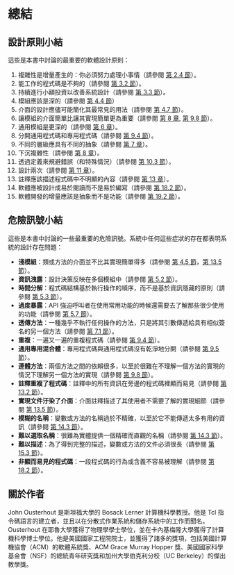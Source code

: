 # 總結

## 設計原則小結

這些是本書中討論的最重要的軟體設計原則：

1. 複雜性是增量產生的：你必須努力處理小事情（請參閱 [第 2.4 節](ch02.md)）。
2. 能工作的程式碼是不夠的（請參閱 [第 3.2 節](ch03.md)）。
3. 持續進行小額投資以改善系統設計（請參閱 [第 3.3 節](ch03.md)）。
4. 模組應該是深的（請參閱 [第 4.4 節](ch04.md)）
5. 介面的設計應儘可能簡化其最常見的用法（請參閱 [第 4.7 節](ch04.md)）。
6. 讓模組的介面簡單比讓其實現簡單更為重要（請參閱 [第 8 章](ch08.md), [第 9.8 節](ch09.md)）。
7. 通用模組是更深的（請參閱 [第 6 章](ch06.md)）。
8. 分開通用程式碼和專用程式碼（請參閱 [第 9.4 節](ch09.md)）。
9. 不同的層級應具有不同的抽象（請參閱 [第 7 章](ch07.md)）。
10. 下沉複雜性（請參閱 [第 8 章](ch08.md)）。
11. 透過定義來規避錯誤（和特殊情況）（請參閱 [第 10.3 節](ch10.md)）。
12. 設計兩次（請參閱 [第 11 章](ch11.md)）。
13. 註釋應該描述程式碼中不明顯的內容（請參閱 [第 13 章](ch13.md)）。
14. 軟體應被設計成易於閱讀而不是易於編寫（請參閱 [第 18.2 節](ch18.md)）。
15. 軟體開發的增量應該是抽象而不是功能（請參閱 [第 19.2 節](ch19.md)）。

## 危險訊號小結

這些是本書中討論的一些最重要的危險訊號。系統中任何這些症狀的存在都表明系統的設計存在問題：

- **淺模組**：類或方法的介面並不比其實現簡單得多（請參閱 [第 4.5 節](ch04.md)，[第 13.5 節](ch13.md)）。
- **資訊洩露**：設計決策反映在多個模組中（請參閱 [第 5.2 節](ch05.md)）。
- **時間分解**：程式碼結構基於執行操作的順序，而不是基於資訊隱藏的原則（請參閱 [第 5.3 節](ch05.md)）。
- **過度暴露**：API 強迫呼叫者在使用常用功能的時候還需要去了解那些很少使用的功能（請參閱 [第 5.7 節](ch05.md)）。
- **透傳方法**：一種幾乎不執行任何操作的方法，只是將其引數傳遞給具有相似簽名的另一個方法（請參閱 [第 7.1 節](ch07.md)）。
- **重複**：一遍又一遍的重複程式碼（請參閱 [第 9.4 節](ch09.md)）。
- **通用專用混合體**：專用程式碼與通用程式碼沒有乾淨地分開（請參閱 [第 9.5 節](ch09.md)）。
- **連體方法**：兩個方法之間的依賴很多，以至於很難在不理解一個方法的實現的情況下理解另一個方法的實現（請參閱 [第 9.8 節](ch09.md)）。
- **註釋重複了程式碼**：註釋中的所有資訊在旁邊的程式碼裡顯而易見（請參閱 [第 13.2 節](ch13.md)）。
- **實現文件汙染了介面**：介面註釋描述了其使用者不需要了解的實現細節（請參閱 [第 13.5 節](ch13.md)）。
- **模糊的名稱**：變數或方法的名稱過於不精確，以至於它不能傳遞太多有用的資訊（請參閱 [第 14.3 節](ch14.md)）。
- **難以選取名稱**：很難為實體提供一個精確而直觀的名稱（請參閱 [第 14.3 節](ch14.md)）。
- **難以描述**：為了得到完整的描述，變數或方法的文件必須很長（請參閱 [第 15.3 節](ch15.md)）。
- **非顯而易見的程式碼**：一段程式碼的行為或含義不容易被理解（請參閱 [第 18.2 節](ch18.md)）。

## 關於作者

John Ousterhout 是斯坦福大學的 Bosack Lerner 計算機科學教授。他是 Tcl 指令碼語言的建立者，並且以在分散式作業系統和儲存系統中的工作而聞名。Ousterhout 在耶魯大學獲得了物理學學士學位，並在卡內基梅隆大學獲得了計算機科學博士學位。他是美國國家工程院院士，並獲得了諸多的獎項，包括美國計算機協會（ACM）的軟體系統獎、ACM Grace Murray Hopper 獎、美國國家科學基金會（NSF）的總統青年研究獎和加州大學伯克利分校（UC Berkeley）的傑出教學獎。